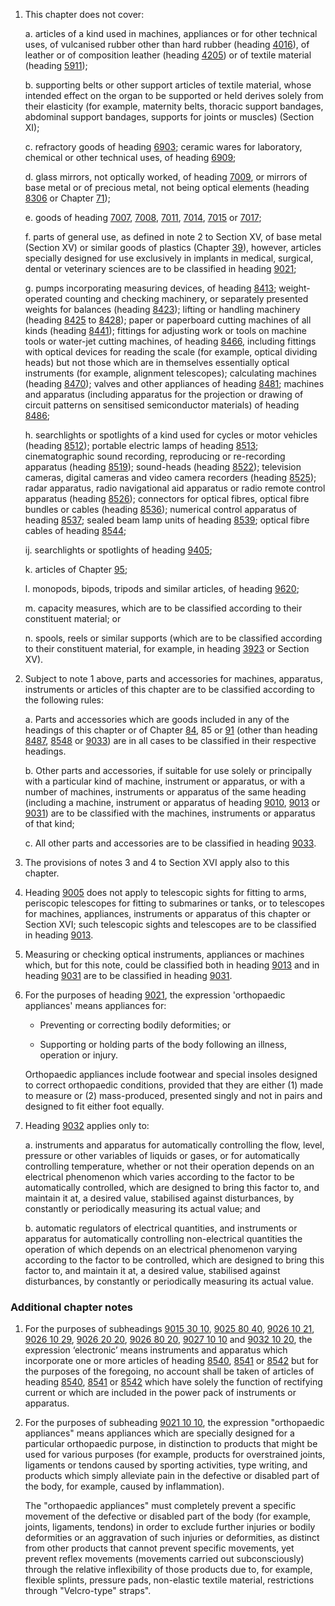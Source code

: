 1. This chapter does not cover:

    a. articles of a kind used in machines, appliances or for other technical uses, of vulcanised rubber other than hard rubber (heading [4016](/headings/4016)), of leather or of composition leather (heading [4205](/headings/4205)) or of textile material (heading [5911](/headings/5911));
    
    b. supporting belts or other support articles of textile material, whose intended effect on the organ to be supported or held derives solely from their elasticity (for example, maternity belts, thoracic support bandages, abdominal support bandages, supports for joints or muscles) (Section XI);
    
    c. refractory goods of heading [6903](/headings/6903); ceramic wares for laboratory, chemical or other technical uses, of heading [6909](/headings/6909);
    
    d. glass mirrors, not optically worked, of heading [7009](/headings/7009), or mirrors of base metal or of precious metal, not being optical elements (heading [8306](/headings/8306) or Chapter [71](/chapters/71));
    
    e. goods of heading [7007](/headings/7007), [7008](/headings/7008), [7011](/headings/7011), [7014](/headings/7014), [7015](/headings/7015) or [7017](/headings/7017);
    
    f. parts of general use, as defined in note 2 to Section XV, of base metal (Section XV) or similar goods of plastics (Chapter [39](/chapters/39)), however, articles specially designed for use exclusively in implants in medical, surgical, dental or veterinary sciences are to be classified in heading [9021](/headings/9021);
    
    g. pumps incorporating measuring devices, of heading [8413](/headings/8413); weight-operated counting and checking machinery, or separately presented weights for balances (heading [8423](/headings/8423)); lifting or handling machinery (heading [8425](/headings/8425) to [8428](/headings/8428)); paper or paperboard cutting machines of all kinds (heading [8441](/headings/8441)); fittings for adjusting work or tools on machine tools or water-jet cutting machines, of heading [8466](/headings/8466), including fittings with optical devices for reading the scale (for example, optical dividing heads) but not those which are in themselves essentially optical instruments (for example, alignment telescopes); calculating machines (heading [8470](/headings/8470)); valves and other appliances of heading [8481](/headings/8481); machines and apparatus (including apparatus for the projection or drawing of circuit patterns on sensitised semiconductor materials) of heading [8486](/headings/8486);
    
    h. searchlights or spotlights of a kind used for cycles or motor vehicles (heading [8512](/headings/8512)); portable electric lamps of heading [8513](/headings/8513); cinematographic sound recording, reproducing or re-recording apparatus (heading [8519](/headings/8519)); sound-heads (heading [8522](/headings/8522)); television cameras, digital cameras and video camera recorders (heading [8525](/headings/8525)); radar apparatus, radio navigational aid apparatus or radio remote control apparatus (heading [8526](/headings/8526)); connectors for optical fibres, optical fibre bundles or cables (heading [8536](/headings/8536)); numerical control apparatus of heading [8537](/headings/8537); sealed beam lamp units of heading [8539](/headings/8539); optical fibre cables of heading [8544](/headings/8544);
    
    ij. searchlights or spotlights of heading [9405](/headings/9405);
    
    k. articles of Chapter [95](/chapters/95);
    
    l. monopods, bipods, tripods and similar articles, of heading [9620](/headings/9620);
    
    m. capacity measures, which are to be classified according to their constituent material; or
    
    n. spools, reels or similar supports (which are to be classified according to their constituent material, for example, in heading [3923](/headings/3923) or Section XV).

2. Subject to note 1 above, parts and accessories for machines, apparatus, instruments or articles of this chapter are to be classified according to the following rules:

    a. Parts and accessories which are goods included in any of the headings of this chapter or of Chapter [84](/chapters/84), 85 or [91](/chapters/91) (other than heading [8487](/headings/8487), [8548](/headings/8548) or [9033](/headings/9033)) are in all cases to be classified in their respective headings.
    
    b. Other parts and accessories, if suitable for use solely or principally with a particular kind of machine, instrument or apparatus, or with a number of machines, instruments or apparatus of the same heading (including a machine, instrument or apparatus of heading [9010](/headings/9010), [9013](/headings/9013) or [9031](/headings/9031)) are to be classified with the machines, instruments or apparatus of that kind;
    
    c. All other parts and accessories are to be classified in heading [9033](/headings/9033).

3. The provisions of notes 3 and 4 to Section XVI apply also to this chapter.

4. Heading [9005](/headings/9005) does not apply to telescopic sights for fitting to arms, periscopic telescopes for fitting to submarines or tanks, or to telescopes for machines, appliances, instruments or apparatus of this chapter or Section XVI; such telescopic sights and telescopes are to be classified in heading [9013](/headings/9013).

5. Measuring or checking optical instruments, appliances or machines which, but for this note, could be classified both in heading [9013](/headings/9013) and in heading [9031](/headings/9031) are to be classified in heading [9031](/headings/9031).

6. For the purposes of heading [9021](/headings/9021), the expression 'orthopaedic appliances' means appliances for:

    - Preventing or correcting bodily deformities; or
    
    - Supporting or holding parts of the body following an illness, operation or injury.
    
    Orthopaedic appliances include footwear and special insoles designed to correct orthopaedic conditions, provided that they are either (1) made to measure or (2) mass-produced, presented singly and not in pairs and designed to fit either foot equally.

7. Heading [9032](/headings/9032) applies only to:

    a. instruments and apparatus for automatically controlling the flow, level, pressure or other variables of liquids or gases, or for automatically controlling temperature, whether or not their operation depends on an electrical phenomenon which varies according to the factor to be automatically controlled, which are designed to bring this factor to, and maintain it at, a desired value, stabilised against disturbances, by constantly or periodically measuring its actual value; and
    
    b. automatic regulators of electrical quantities, and instruments or apparatus for automatically controlling non-electrical quantities the operation of which depends on an electrical phenomenon varying according to the factor to be controlled, which are designed to bring this factor to, and maintain it at, a desired value, stabilised against disturbances, by constantly or periodically measuring its actual value.

### Additional chapter notes

1. For the purposes of subheadings [9015 30 10](/subheadings/9015301000-80), [9025 80 40](/subheadings/9025804000-80), [9026 10 21](/subheadings/9026102100-80), [9026 10 29](/subheadings/9026102900-80), [9026 20 20](/subheadings/9026202000-80), [9026 80 20](/subheadings/9026802000-80), [9027 10 10](/subheadings/9027101000-80) and [9032 10 20](/subheadings/9032102000-80), the expression ‘electronic’ means instruments and apparatus which incorporate one or more articles of heading [8540](/headings/8540), [8541](/headings/8541) or [8542](/headings/8542) but for the purposes of the foregoing, no account shall be taken of articles of heading [8540](/headings/8540), [8541](/headings/8541) or [8542](/headings/8542) which have solely the function of rectifying current or which are included in the power pack of instruments or apparatus.

2. For the purposes of subheading [9021 10 10](/subheadings/9021101000-80), the expression "orthopaedic appliances" means appliances which are specially designed for a particular orthopaedic purpose, in distinction to products that might be used for various purposes (for example, products for overstrained joints, ligaments or tendons caused by sporting activities, type writing, and products which simply alleviate pain in the defective or disabled part of the body, for example, caused by inflammation).

    The "orthopaedic appliances" must completely prevent a specific movement of the defective or disabled part of the body (for example, joints, ligaments, tendons) in order to exclude further injuries or bodily deformities or an aggravation of such injuries or deformities, as distinct from other products that cannot prevent specific movements, yet prevent reflex movements (movements carried out subconsciously) through the relative inflexibility of those products due to, for example, flexible splints, pressure pads, non-elastic textile material, restrictions through "Velcro-type" straps".